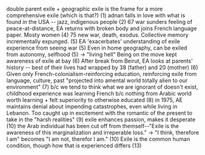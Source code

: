 double parent exile + geographic exile is the frame for a more comprehensive exile (which is that?) (1)
adnan falls in love with what is found in the USA -- jazz, indigenous people (2)
67 war sunders feeling of peace-at-distance, EA returns with broken body and joins French language paper. Mosty women (4)
75 new war, death, exodus. Collective memory incrementally expunged. (5)
EA 'exacerbates' understanding of exile experience from seeing war (5)
Even in home geography, can be exiled from autonomy, selfhood (5) -> "living hell"
Being on the move kept awareness of exile at bay (6)
After break from Beirut, EA looks at parents' history -- best of their lives had wrapped by 38 (father) and 20 (mother) (6)
Given only French-colonialism-reinforcing education, reinforcing exile from language, culture, past "projected into  amental world totally alien to our environment" (7)
b/c we tend to think what we are ignorant of doesn't exist, childhood experience was learning French b/c nothing from Arabic world worth learning + felt superiority to otherwise educated (8)
in 1975, AE maintains denial about impending catastrophes, even while living in Lebanon. Too caught up in excitement with the romantic of the present to take in the "harsh realities" (9)
exile enhances passion, makes it desperate (10)
the Arab individual has been cut off from themself--"Exile is the awareness of this marginalization and irreperable loss." -> "I think, therefore I am" becomes "I am not, therefor I am." (10)
Exile is the common human condition, though how that is experienced differs (13)
